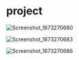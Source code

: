 # project
 

![Screenshot_1673270680](https://user-images.githubusercontent.com/111210126/211318673-86763e75-3293-410c-8878-74e9921d4a60.png)

![Screenshot_1673270683](https://user-images.githubusercontent.com/111210126/211318684-be582469-3e05-4370-b5ff-e8bac004df33.png)

![Screenshot_1673270686](https://user-images.githubusercontent.com/111210126/211318686-a3aaf9a3-562d-4f60-8848-04bee25a0c08.png)
